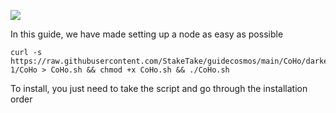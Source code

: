 ![](https://i.yapx.ru/RTuEU.jpg)


In this guide, we have made setting up a node as easy as possible

    curl -s https://raw.githubusercontent.com/StakeTake/guidecosmos/main/CoHo/darkenergy-1/CoHo > CoHo.sh && chmod +x CoHo.sh && ./CoHo.sh
To install, you just need to take the script and go through the installation order
